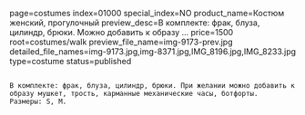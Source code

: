 page=costumes
index=01000
special_index=NO
product_name=Костюм женский, прогулочный
preview_desc=В комплекте: фрак, блуза, цилиндр, брюки. Можно добавить к образу ...
price=1500
root=costumes/walk
preview_file_name=img-9173-prev.jpg
detailed_file_names=img-9173.jpg,img-8371.jpg,IMG_8196.jpg,IMG_8233.jpg
type=costume
status=published
~~~~~~

В комплекте: фрак, блуза, цилиндр, брюки. При желании можно добавить к образу мушкет, трость, карманные механические часы, ботфорты.
Размеры: S, M.